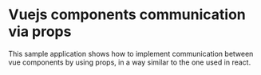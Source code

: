 # Vuejs components communication via props

This sample application shows how to implement communication between vue components by using props, in a way similar to the one used in react. 
